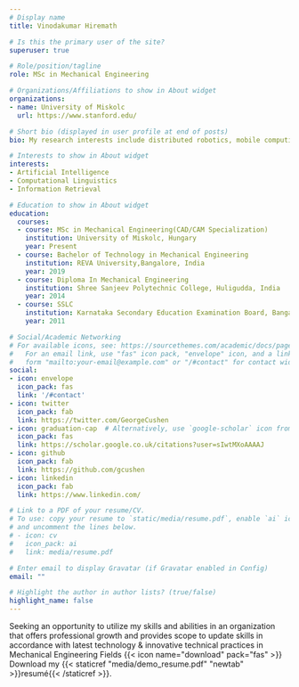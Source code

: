 ```yaml
---
# Display name
title: Vinodakumar Hiremath

# Is this the primary user of the site?
superuser: true

# Role/position/tagline
role: MSc in Mechanical Engineering

# Organizations/Affiliations to show in About widget
organizations:
- name: University of Miskolc
  url: https://www.stanford.edu/

# Short bio (displayed in user profile at end of posts)
bio: My research interests include distributed robotics, mobile computing and programmable matter.

# Interests to show in About widget
interests:
- Artificial Intelligence
- Computational Linguistics
- Information Retrieval

# Education to show in About widget
education:
  courses:
  - course: MSc in Mechanical Engineering(CAD/CAM Specialization)
    institution: University of Miskolc, Hungary
    year: Present 
  - course: Bachelor of Technology in Mechanical Engineering
    institution: REVA University,Bangalore, India
    year: 2019
  - course: Diploma In Mechanical Engineering
    institution: Shree Sanjeev Polytechnic College, Huligudda, India
    year: 2014
  - course: SSLC
    institution: Karnataka Secondary Education Examination Board, Bangalore, India
    year: 2011

# Social/Academic Networking
# For available icons, see: https://sourcethemes.com/academic/docs/page-builder/#icons
#   For an email link, use "fas" icon pack, "envelope" icon, and a link in the
#   form "mailto:your-email@example.com" or "/#contact" for contact widget.
social:
- icon: envelope
  icon_pack: fas
  link: '/#contact'
- icon: twitter
  icon_pack: fab
  link: https://twitter.com/GeorgeCushen
- icon: graduation-cap  # Alternatively, use `google-scholar` icon from `ai` icon pack
  icon_pack: fas
  link: https://scholar.google.co.uk/citations?user=sIwtMXoAAAAJ
- icon: github
  icon_pack: fab
  link: https://github.com/gcushen
- icon: linkedin
  icon_pack: fab
  link: https://www.linkedin.com/

# Link to a PDF of your resume/CV.
# To use: copy your resume to `static/media/resume.pdf`, enable `ai` icons in `params.toml`, 
# and uncomment the lines below.
# - icon: cv
#   icon_pack: ai
#   link: media/resume.pdf

# Enter email to display Gravatar (if Gravatar enabled in Config)
email: ""

# Highlight the author in author lists? (true/false)
highlight_name: false
---
```


Seeking an opportunity to utilize my skills and abilities in an organization that offers professional
growth and provides scope to update skills in accordance with latest technology & innovative
technical practices in Mechanical Engineering Fields
{{< icon name="download" pack="fas" >}} Download my {{< staticref "media/demo_resume.pdf" "newtab" >}}resumé{{< /staticref >}}.

